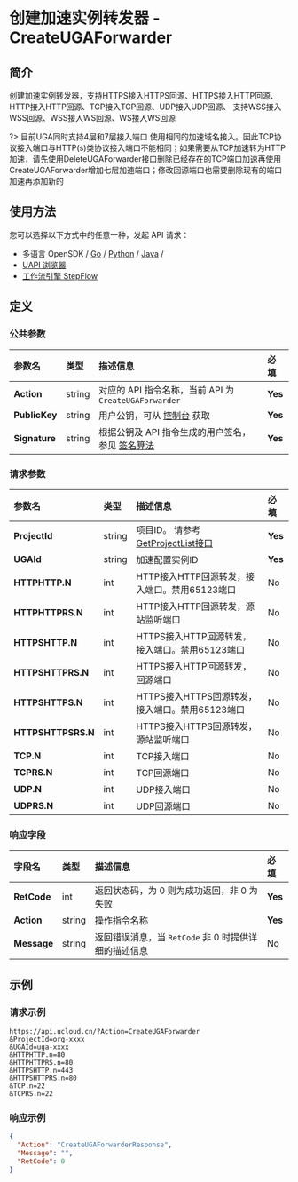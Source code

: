 # 创建加速实例转发器 - CreateUGAForwarder

## 简介

创建加速实例转发器，支持HTTPS接入HTTPS回源、HTTPS接入HTTP回源、HTTP接入HTTP回源、TCP接入TCP回源、UDP接入UDP回源、 支持WSS接入WSS回源、WSS接入WS回源、WS接入WS回源

?> 目前UGA同时支持4层和7层接入端口 使用相同的加速域名接入。因此TCP协议接入端口与HTTP(s)类协议接入端口不能相同；如果需要从TCP加速转为HTTP加速，请先使用DeleteUGAForwarder接口删除已经存在的TCP端口加速再使用CreateUGAForwarder增加七层加速端口；修改回源端口也需要删除现有的端口加速再添加新的




## 使用方法

您可以选择以下方式中的任意一种，发起 API 请求：
- 多语言 OpenSDK / [Go](https://github.com/ucloud/ucloud-sdk-go) / [Python](https://github.com/ucloud/ucloud-sdk-python3) / [Java](https://github.com/ucloud/ucloud-sdk-java) /
- [UAPI 浏览器](https://console.ucloud.cn/uapi/detail?id=CreateUGAForwarder)
- [工作流引擎 StepFlow](https://console.ucloud.cn/stepflow/manage/)


## 定义

### 公共参数

| 参数名 | 类型 | 描述信息 | 必填 |
|:---|:---|:---|:---|
| **Action**     | string  | 对应的 API 指令名称，当前 API 为 `CreateUGAForwarder`                        | **Yes** |
| **PublicKey**  | string  | 用户公钥，可从 [控制台](https://console.ucloud.cn/uapi/apikey) 获取                                             | **Yes** |
| **Signature**  | string  | 根据公钥及 API 指令生成的用户签名，参见 [签名算法](api/summary/signature.md)  | **Yes** |

### 请求参数

| 参数名 | 类型 | 描述信息 | 必填 |
|:---|:---|:---|:---|
| **ProjectId** | string | 项目ID。 请参考[GetProjectList接口](api/summary/get_project_list) |**Yes**|
| **UGAId** | string | 加速配置实例ID |**Yes**|
| **HTTPHTTP.N** | int | HTTP接入HTTP回源转发，接入端口。禁用65123端口 |No|
| **HTTPHTTPRS.N** | int | HTTP接入HTTP回源转发，源站监听端口 |No|
| **HTTPSHTTP.N** | int | HTTPS接入HTTP回源转发，接入端口。禁用65123端口 |No|
| **HTTPSHTTPRS.N** | int | HTTPS接入HTTP回源转发，回源端口 |No|
| **HTTPSHTTPS.N** | int | HTTPS接入HTTPS回源转发，接入端口。禁用65123端口 |No|
| **HTTPSHTTPSRS.N** | int | HTTPS接入HTTPS回源转发，源站监听端口 |No|
| **TCP.N** | int | TCP接入端口 |No|
| **TCPRS.N** | int | TCP回源端口 |No|
| **UDP.N** | int | UDP接入端口 |No|
| **UDPRS.N** | int | UDP回源端口 |No|

### 响应字段

| 字段名 | 类型 | 描述信息 | 必填 |
|:---|:---|:---|:---|
| **RetCode** | int | 返回状态码，为 0 则为成功返回，非 0 为失败 |**Yes**|
| **Action** | string | 操作指令名称 |**Yes**|
| **Message** | string | 返回错误消息，当 `RetCode` 非 0 时提供详细的描述信息 |No|




## 示例

### 请求示例
    
```
https://api.ucloud.cn/?Action=CreateUGAForwarder
&ProjectId=org-xxxx
&UGAId=uga-xxxx
&HTTPHTTP.n=80
&HTTPHTTPRS.n=80
&HTTPSHTTP.n=443
&HTTPSHTTPRS.n=80
&TCP.n=22
&TCPRS.n=22
```

### 响应示例
    
```json
{
  "Action": "CreateUGAForwarderResponse",
  "Message": "",
  "RetCode": 0
}
```






